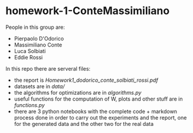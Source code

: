 # homework-1-ConteMassimiliano
People in this group are:
* Pierpaolo D'Odorico
* Massimiliano Conte
* Luca Solbiati
* Eddie Rossi

In this repo there are serveral files:
* the report is *Homework1_dodorico_conte_solbiati_rossi.pdf*
* datasets are in *data/*
* the algorithms for optimizations are in *algorithms.py*
* useful functions for the computation of W, plots and other stuff are in *functions.py*
* there are 3 python notebooks with the complete code + markdown process done in order to carry out the experiments and the report, one for the generated data and the other two for the real data

